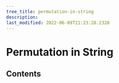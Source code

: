 ```yaml
---
tree_title: permutation-in-string
description: 
last_modified: 2022-06-09T21:23:28.2328
---
```


# Permutation in String

## Contents
